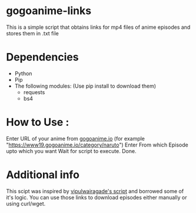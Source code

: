 # gogoanime-links
This is a simple script that obtains links for mp4 files of anime episodes and stores them in .txt file

# Dependencies
* Python
* Pip
* The following modules:
  (Use pip install to download them)
  * requests
  * bs4
  
# How to Use :

Enter URL of your anime from <a href="gogoanime.io">gogoanime.io<a> (for example "https://www19.gogoanime.io/category/naruto")
Enter From which Episode upto which you want
Wait for script to execute.
Done.
  
# Additional info

This scipt was inspired by <a href="https://github.com/vipulwairagade/gogoanime">vipulwairagade's script<a> and borrowed some of it's logic.
You can use those links to download episodes either manually or using curl/wget.
